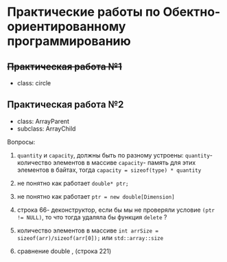 # Практические работы по Обектно-ориентированному программированию

## ~~Практическая работа №1~~ 
- class: circle

## Практическая работа №2
- class: ArrayParent
- subclass: ArrayChild

Вопросы:
1. `quantity` и `capacity`, должны быть по разному устроены: `quantity`- количество элементов в массиве
   `capacity`- память для этих элементов в байтах, тогда `capacity = sizeof(type) * quantity` 
 
2. не понятно как работает `double* ptr;` 
 
3. не понятно как работает `ptr = new double[Dimension]`
 
4. строка 66- деконструктор, если бы мы не проверяли условие `(ptr != NULL)`, то что тогда удаляла бы функция `delete` ?

5. количество элементов в массиве `int arrSize = sizeof(arr)/sizeof(arr[0]);` или `std::array::size` 

6. сравнение double , (строка 221)
